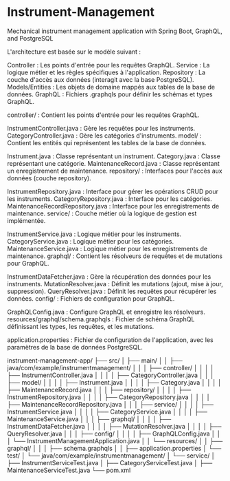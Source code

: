 # Instrument-Management
Mechanical instrument management application with Spring Boot, GraphQL, and PostgreSQL

L'architecture est basée sur le modèle suivant :

Controller : Les points d'entrée pour les requêtes GraphQL.
Service : La logique métier et les règles spécifiques à l'application.
Repository : La couche d'accès aux données (interagit avec la base PostgreSQL).
Models/Entities : Les objets de domaine mappés aux tables de la base de données.
GraphQL : Fichiers .graphqls pour définir les schémas et types GraphQL.

controller/ : Contient les points d'entrée pour les requêtes GraphQL.

InstrumentController.java : Gère les requêtes pour les instruments.
CategoryController.java : Gère les catégories d'instruments.
model/ : Contient les entités qui représentent les tables de la base de données.

Instrument.java : Classe représentant un instrument.
Category.java : Classe représentant une catégorie.
MaintenanceRecord.java : Classe représentant un enregistrement de maintenance.
repository/ : Interfaces pour l'accès aux données (couche repository).

InstrumentRepository.java : Interface pour gérer les opérations CRUD pour les instruments.
CategoryRepository.java : Interface pour les catégories.
MaintenanceRecordRepository.java : Interface pour les enregistrements de maintenance.
service/ : Couche métier où la logique de gestion est implémentée.

InstrumentService.java : Logique métier pour les instruments.
CategoryService.java : Logique métier pour les catégories.
MaintenanceService.java : Logique métier pour les enregistrements de maintenance.
graphql/ : Contient les résolveurs de requêtes et de mutations pour GraphQL.

InstrumentDataFetcher.java : Gère la récupération des données pour les instruments.
MutationResolver.java : Définit les mutations (ajout, mise à jour, suppression).
QueryResolver.java : Définit les requêtes pour récupérer les données.
config/ : Fichiers de configuration pour GraphQL.

GraphQLConfig.java : Configure GraphQL et enregistre les résolveurs.
resources/graphql/schema.graphqls : Fichier de schéma GraphQL définissant les types, les requêtes, et les mutations.

application.properties : Fichier de configuration de l'application, avec les paramètres de la base de données PostgreSQL.

instrument-management-app/
├── src/
│   ├── main/
│   │   ├── java/com/example/instrumentmanagement/
│   │   │   ├── controller/
│   │   │   │   ├── InstrumentController.java
│   │   │   │   ├── CategoryController.java
│   │   │   ├── model/
│   │   │   │   ├── Instrument.java
│   │   │   │   ├── Category.java
│   │   │   │   ├── MaintenanceRecord.java
│   │   │   ├── repository/
│   │   │   │   ├── InstrumentRepository.java
│   │   │   │   ├── CategoryRepository.java
│   │   │   │   ├── MaintenanceRecordRepository.java
│   │   │   ├── service/
│   │   │   │   ├── InstrumentService.java
│   │   │   │   ├── CategoryService.java
│   │   │   │   ├── MaintenanceService.java
│   │   │   ├── graphql/
│   │   │   │   ├── InstrumentDataFetcher.java
│   │   │   │   ├── MutationResolver.java
│   │   │   │   ├── QueryResolver.java
│   │   │   ├── config/
│   │   │   │   ├── GraphQLConfig.java
│   │   │   └── InstrumentManagementApplication.java
│   │   └── resources/
│   │       ├── graphql/
│   │       │   ├── schema.graphqls
│   │       ├── application.properties
│   └── test/
│       └── java/com/example/instrumentmanagement/
│           └── service/
│               ├── InstrumentServiceTest.java
│               ├── CategoryServiceTest.java
│               ├── MaintenanceServiceTest.java
└── pom.xml
